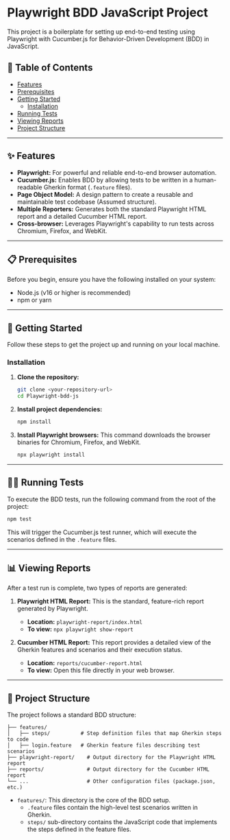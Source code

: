 # Playwright BDD JavaScript Project

This project is a boilerplate for setting up end-to-end testing using Playwright with Cucumber.js for Behavior-Driven Development (BDD) in JavaScript.

## 📖 Table of Contents

- [Features](#-features)
- [Prerequisites](#-prerequisites)
- [Getting Started](#-getting-started)
  - [Installation](#installation)
- [Running Tests](#-running-tests)
- [Viewing Reports](#-viewing-reports)
- [Project Structure](#-project-structure)

---

## ✨ Features

*   **Playwright:** For powerful and reliable end-to-end browser automation.
*   **Cucumber.js:** Enables BDD by allowing tests to be written in a human-readable Gherkin format (`.feature` files).
*   **Page Object Model:** A design pattern to create a reusable and maintainable test codebase (Assumed structure).
*   **Multiple Reporters:** Generates both the standard Playwright HTML report and a detailed Cucumber HTML report.
*   **Cross-browser:** Leverages Playwright's capability to run tests across Chromium, Firefox, and WebKit.

---

## 📋 Prerequisites

Before you begin, ensure you have the following installed on your system:

*   Node.js (v16 or higher is recommended)
*   npm or yarn

---

## 🚀 Getting Started

Follow these steps to get the project up and running on your local machine.

### Installation

1.  **Clone the repository:**
    ```sh
    git clone <your-repository-url>
    cd Playwright-bdd-js
    ```

2.  **Install project dependencies:**
    ```sh
    npm install
    ```

3.  **Install Playwright browsers:**
    This command downloads the browser binaries for Chromium, Firefox, and WebKit.
    ```sh
    npx playwright install
    ```

---

## 🏃‍♂️ Running Tests

To execute the BDD tests, run the following command from the root of the project:

```sh
npm test
```

This will trigger the Cucumber.js test runner, which will execute the scenarios defined in the `.feature` files.

---

## 📊 Viewing Reports

After a test run is complete, two types of reports are generated:

1.  **Playwright HTML Report:**
    This is the standard, feature-rich report generated by Playwright.
    -   **Location:** `playwright-report/index.html`
    -   **To view:** `npx playwright show-report`

2.  **Cucumber HTML Report:**
    This report provides a detailed view of the Gherkin features and scenarios and their execution status.
    -   **Location:** `reports/cucumber-report.html`
    -   **To view:** Open this file directly in your web browser.

---

## 📁 Project Structure

The project follows a standard BDD structure:

```
├── features/
│   ├── steps/          # Step definition files that map Gherkin steps to code
│   ├── login.feature   # Gherkin feature files describing test scenarios
├── playwright-report/    # Output directory for the Playwright HTML report
├── reports/              # Output directory for the Cucumber HTML report
└── ...                   # Other configuration files (package.json, etc.)
```

*   `features/`: This directory is the core of the BDD setup.
    *   `.feature` files contain the high-level test scenarios written in Gherkin.
    *   `steps/` sub-directory contains the JavaScript code that implements the steps defined in the feature files.
